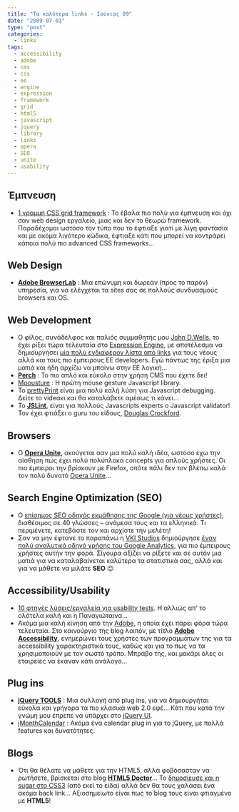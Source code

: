 ```yaml
---
title: "Τα καλύτερα links - Ιούνιος 09"
date: "2009-07-03"
type: "post"
categories:
  - links
tags:
  - accessibility
  - adobe
  - cms
  - css
  - ee
  - engine
  - expression
  - framework
  - grid
  - html5
  - javascript
  - jquery
  - library
  - links
  - opera
  - SEO
  - unite
  - usability
---
```


## Έμπνευση

- [1 γραμμή CSS grid framework](http://www.vcarrer.com/2009/06/1-line-css-grid-framework.html "1 line CSS Grid Framework") : Το έβαλα πιο πολύ για έμπνευση και όχι σαν web design εργαλείο, μιας και δεν το θεωρώ framework. Παραδέχομαι ωστόσο τον τύπο που το έφτιαξε γιατί με λίγη φαντασία και με ακόμα λιγότερο κώδικα, έφτιαξε κάτι που μπορεί να κοντράρει κάποια πολύ πιο advanced CSS frameworks&#8230;

## Web Design

- [**Adobe BrowserLab**](http://labs.adobe.com/technologies/browserlab/ "Adobe BrowserLab") : Μια επώνυμη και δωρεάν (προς το παρόν) υπηρεσία, για να ελέγχεται τα sites σας σε πολλούς συνδυασμούς browsers και OS.

## Web Development

- Ο φίλος, συνάδελφος και παλιός συμμαθητής μου [John D.Wells](http://tumblr.johndwells.com "John D Wells blog"), το έχει ρίξει τώρα τελευταία στο [Expression Engine](http://expressionengine.com/ "Expression Engine"), με αποτέλεσμα να δημιουργήσει [μία πολύ ενδιαφέρον λίστα από links](http://tumblr.johndwells.com/post/121933798/quick-start-guide-for-expressionengine "Quick Start Guide for ExpressionEngine") για τους νέους αλλά και τους πιο έμπειρους ΕΕ developers. Εγώ πάντως της έριξα μια ματιά και ήδη αρχίζω να μπαίνω στην EE λογική&#8230;
- [**Perch**](http://grabaperch.com/ "Perch") : Το πιο απλό και εύκολο στην χρήση CMS που έχετε δει!
- [Moousture](http://neofreeman.freepgs.com/Moousture/ "Moousture : A mouse gesture library with power and flexiblity to mould itself for you.") : Η πρώτη mouse gesture Javascript library.
- To [prettyPrint](http://james.padolsey.com/javascript/prettyprint-for-javascript/ "prettyPrint for JavaScript") είναι μια πολύ καλή λύση για Javascript debugging. Δείτε το videακι και θα καταλάβετε αμέσως τι κάνει&#8230;
- Το [**JSLint**](http://www.jslint.com/ "JSLint"), είναι για πολλούς Javascripts experts ο Javascript validator! Τον έχει φτιάξει ο guru του είδους, [Douglas Crockford](http://www.crockford.com/ "Douglas Crockford").

## Browsers

- Ο [**Opera Unite**](http://unite.opera.com/ "Opera Unite"), ακούγεται σαν μια πολύ καλή ιδέα, ωστόσο έχω την αίσθηση πως έχει πολύ πολύπλοκα concepts για απλούς χρήστες. Οι πιο έμπειροι την βρίσκουν με Firefox, οπότε πάλι δεν τον βλέπω καλά τον πολύ δυνατό [Opera Unite](http://unite.opera.com/ "Opera Unite")&#8230;

## Search Engine Optimization (SEO)

- O [επίσημος SEO οδηγός εκμάθησης της Google (για νέους χρήστες)](http://googlewebmastercentral.blogspot.com/2009/06/seo-starter-guide-now-available-in-40.html "SEO Starter Guide now available in 40 languages"), διαθέσιμος σε 40 γλώσσες &#8211; ανάμεσα τους και τα ελληνικά. Τι περιμένετε, κατεβάστε τον και αρχίστε την μελέτη!
- Σαν να μην έφτανε το παραπάνω η [VKI Studios](http://www.vkistudios.com/ "VKI Studios") δημιούργησε [έναν πολύ αναλυτικό οδηγό χρήσης του Google Analytics](http://blog.vkistudios.com/index.cfm/2009/6/5/The-Google-Analytics-Power-User-Guide "The Complete Google Analytics Power User Guide"), για πιο έμπειρους χρήστες αυτήν την φορά. Σίγουρα αξίζει να ρίξετε και σε αυτόν μια ματιά για να καταλαβαίνεται καλύτερα τα στατιστικά σας, αλλά και για να μάθετε να μιλάτε **SEO** 😉

## Accessibility/Usability

- [10 φτηνές λύσεις/εργαλεία για usability tests](http://www.webdesignerdepot.com/2009/06/10-tools-to-improve-your-site%E2%80%99s-usability-on-a-low-budget/ "10 Tools to Improve Your Site’s Usability on a Low Budget "). Η αλλιώς απ&#8217; το ολότελα καλή και η Παναγιώταινα&#8230;
- Ακόμα μια καλή κίνηση από την [Adobe](http://www.adobe.com/ "Adobe site"), η οποία έχει πάρει φόρα τώρα τελευταία. Στο καινούργιο της blog λοιπόν, με τίτλο [**Adobe Accessibility**](http://blogs.adobe.com/accessibility/ "Adobe Accessibility blog"), ενημερώνει τους χρήστες των προγραμμάτων της για τα accessibility χαρακτηριστικά τους, καθώς και για το πως να τα χρησιμοποιούν με τον σωστό τρόπο. Μπράβο της, και μακάρι όλες οι εταιρείες να έκαναν κάτι ανάλογο&#8230;

## Plug ins

- [**jQuery TOOLS**](http://flowplayer.org/tools/ "jQuery TOOLS") : Μια συλλογή από plug ins, για να δημιουργήται εύκολα και γρήγορα τα πιο κλασικά web 2.0 εφέ&#8230; Κάτι που κατά την γνώμη μου έπρεπε να υπάρχει στο [jQuery UI](http://jqueryui.com/ "jQuery UI").
- [jMonthCalendar](http://www.bytecyclist.com/projects/jmonthcalendar/ "jMonthCalendar") : Ακόμα ένα calendar plug in για το jQuery, με πολλά features και δυνατότητες.

## Blogs

- Ότι θα θέλατε να μάθετε για την HTML5, αλλά φοβόσασταν να ρωτήσετε, βρίσκεται στο blog [**HTML5 Doctor**](http://html5doctor.com/ "HTML5 Doctor, helping you implement HTML 5 today")&#8230; Το [δημοσίευσε και η sugar στο CSS3](http://css3.gr/blog/post/html-5-doctor/ "Προβλήματα με την HTML 5; Ρωτήστε το ...γιατρό!") (από εκεί το είδα) αλλά δεν θα τους χαλάσει ένα ακόμα back link&#8230; Αξιοσημείωτο είναι πως το blog τους είναι φτιαγμένο με **HTML5**!
